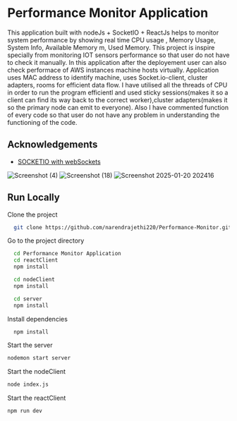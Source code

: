 
# Performance Monitor Application       

This application built with nodeJs + SocketIO + ReactJs helps to monitor system performance by showing real time CPU usage , Memory Usage, System Info, Available Memory m, Used Memory.
This project is inspire specially from monitoring IOT sensors performance so that user do not have to check it manually.
In this application after the deployement user can also check performace of AWS instances machine hosts virtually. Application uses MAC address to identify machine, uses Socket.io-client, cluster adapters, rooms for efficient data flow. I have utilised all the threads of CPU in order to run the program efficientl and used sticky sessions(makes it so a client can find its way back to the correct worker),cluster adapters(makes it so the primary node can emit to everyone). Also I have commented function of every code so that user do not have any problem in understanding the functioning of the code.
## Acknowledgements

 - [SOCKETIO with webSockets](https://www.udemy.com/course/socketio-with-websockets-the-details/)

![Screenshot (4)](https://github.com/user-attachments/assets/dd002b16-2bab-478d-8f6e-5198d0a5e8e2)
![Screenshot (18)](https://github.com/user-attachments/assets/64c8f0d9-aa2d-4f59-9b65-cb20f8ba2455)
![Screenshot 2025-01-20 202416](https://github.com/user-attachments/assets/e6dc59b0-b3bc-4e1a-a350-b2467caf6ff3)

## Run Locally

Clone the project

```bash
  git clone https://github.com/narendrajethi220/Performance-Monitor.git
```

Go to the project directory

```bash
  cd Performance Monitor Application
  cd reactClient
  npm install

  cd nodeClient
  npm install

  cd server
  npm install

```

Install dependencies

```bash
  npm install
```

Start the server
```bash
nodemon start server
```

Start the nodeClient
```bash
node index.js       
```

Start the reactClient
```bash
npm run dev
```